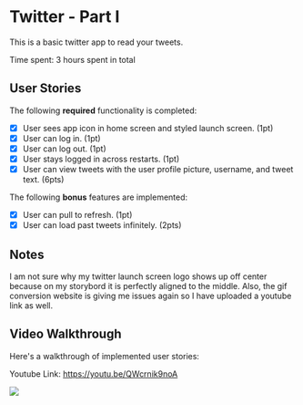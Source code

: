 # Twitter - Part I

This is a basic twitter app to read your tweets.

Time spent: 3 hours spent in total

## User Stories

The following **required** functionality is completed:

- [X] User sees app icon in home screen and styled launch screen. (1pt)
- [X] User can log in. (1pt)
- [X] User can log out. (1pt)
- [X] User stays logged in across restarts. (1pt)
- [X] User can view tweets with the user profile picture, username, and tweet text. (6pts)

The following **bonus** features are implemented:

- [X] User can pull to refresh. (1pt)
- [X] User can load past tweets infinitely. (2pts)

## Notes 
I am not sure why my twitter launch screen logo shows up off center because on my storybord it is perfectly aligned to the middle. Also, the gif conversion website is giving me issues again so I have uploaded a youtube link as well.

## Video Walkthrough

Here's a walkthrough of implemented user stories:

Youtube Link: https://youtu.be/QWcrnik9noA

![](https://i.imgur.com/NLafFSN.gif)
